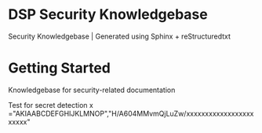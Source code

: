 # DSP Security Knowledgebase 

Security Knowledgebase | Generated using Sphinx + reStructuredtxt

# Getting Started 

Knowledgebase for security-related documentation

Test for secret detection
x ="AKIAABCDEFGHIJKLMNOP","H/A604MMvmQjLuZw/xxxxxxxxxxxxxxxxxxxxxxx"
